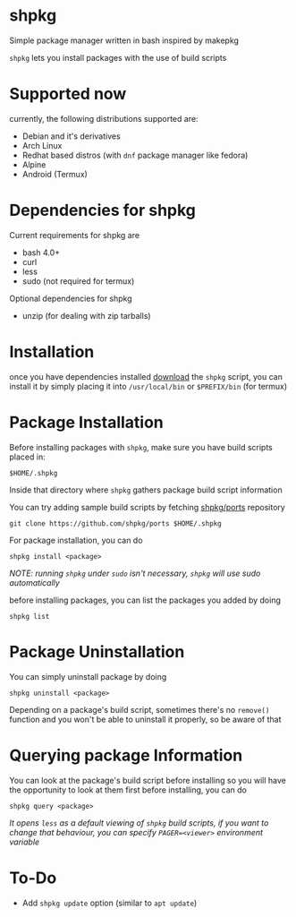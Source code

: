 # shpkg
Simple package manager written in bash inspired by makepkg

`shpkg` lets you install packages with the use of build scripts

# Supported now
currently, the following distributions supported are:
* Debian and it's derivatives
* Arch Linux
* Redhat based distros (with `dnf` package manager like fedora)
* Alpine
* Android (Termux)

# Dependencies for shpkg
Current requirements for shpkg are
* bash 4.0+
* curl
* less
* sudo (not required for termux)

Optional dependencies for shpkg
* unzip (for dealing with zip tarballs)

# Installation
once you have dependencies installed [download](https://raw.githubusercontent.com/shpkg/shpkg/master/shpkg) the `shpkg` script, you can install it by simply placing it into `/usr/local/bin` or `$PREFIX/bin` (for termux)

# Package Installation
Before installing packages with `shpkg`, make sure you have build scripts placed in:
```
$HOME/.shpkg
```
Inside that directory where `shpkg` gathers package build script information

You can try adding sample build scripts by fetching [shpkg/ports](https://github.com/shpkg/ports) repository
```
git clone https://github.com/shpkg/ports $HOME/.shpkg
```

For package installation, you can do
```
shpkg install <package>
```

*NOTE: running `shpkg` under `sudo` isn't necessary, `shpkg` will use sudo automatically*

before installing packages, you can list the packages you added by doing
```
shpkg list
```

# Package Uninstallation
You can simply uninstall package by doing
```
shpkg uninstall <package>
```

Depending on a package's build script, sometimes there's no `remove()` function and you won't be able to uninstall it properly, so be aware of that

# Querying package Information
You can look at the package's build script before installing so you will have the opportunity to look at them first before installing, you can do
```
shpkg query <package>
```

*It opens `less` as a default viewing of `shpkg` build scripts, if you want to change that behaviour, you can specify `PAGER=<viewer>` environment variable*

# To-Do
* Add `shpkg update` option (similar to `apt update`)

